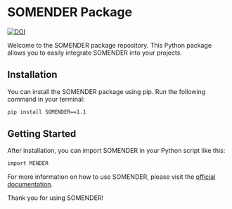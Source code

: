 
# SOMENDER Package
[![DOI](https://zenodo.org/badge/716835343.svg)](https://zenodo.org/doi/10.5281/zenodo.10216989)


Welcome to the SOMENDER package repository. This Python package allows you to easily integrate SOMENDER into your projects.

## Installation

You can install the SOMENDER package using pip. Run the following command in your terminal:

```bash
pip install SOMENDER==1.1
```

## Getting Started

After installation, you can import SOMENDER in your Python script like this:

```bash
import MENDER
```

For more information on how to use SOMENDER, please visit the [official documentation](https://mender-tutorial.readthedocs.io/en/latest/).

Thank you for using SOMENDER!
